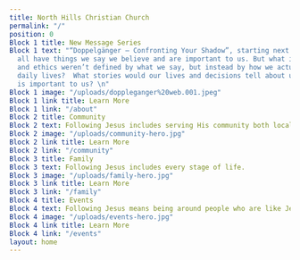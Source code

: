 ```yaml
---
title: North Hills Christian Church
permalink: "/"
position: 0
Block 1 title: New Message Series
Block 1 text: "“Doppelgänger — Confronting Your Shadow”, starting next Sunday. We
  all have things we say we believe and are important to us. But what if our beliefs
  and ethics weren’t defined by what we say, but instead by how we actually live our
  daily lives?  What stories would our lives and decisions tell about us and what
  is important to us? \n"
Block 1 image: "/uploads/doppleganger%20web.001.jpeg"
Block 1 link title: Learn More
Block 1 link: "/about"
Block 2 title: Community
Block 2 text: Following Jesus includes serving His community both locally and globally.
Block 2 image: "/uploads/community-hero.jpg"
Block 2 link title: Learn More
Block 2 link: "/community"
Block 3 title: Family
Block 3 text: Following Jesus includes every stage of life.
Block 3 image: "/uploads/family-hero.jpg"
Block 3 link title: Learn More
Block 3 link: "/family"
Block 4 title: Events
Block 4 text: Following Jesus means being around people who are like Jesus.
Block 4 image: "/uploads/events-hero.jpg"
Block 4 link title: Learn More
Block 4 link: "/events"
layout: home
---
```



